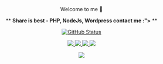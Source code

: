 <div style="text-align: center; padding: 2rem 0;">
Welcome to me 💖

** <strong>Share is best - PHP, NodeJs, Wordpress contact me :"></strong> **

[![GitHub Status](https://github-readme-stats.vercel.app/api?username=mariohandsome&show_icons=true&theme=cobalt&count_private=true)](https://mariohandsome.github.io/)

<a href="https://gist.github.com/mariohandsome" target="_blank">
<img src=https://img.shields.io/badge/Gits-mariohandsome-brightgreen"/>
</a>
<a href="https://www.facebook.com/tranduythiendotnet/" target="_blank">
<img src="https://img.shields.io/badge/FB-tranduythiendotnet-blue"/>
</a>
<a href="https://wwww,tranduythien.net/" target="_blank">
<img src="https://img.shields.io/badge/website-www.tranduythien.net-ff68b4"/>
</a>
<a href="https://codepen.io/mariohandsome" target="_blank">
<img src="https://img.shields.io/badge/website-www.tranduythien.net-ff68b4"/>
</a>

![](https://komarev.com/ghpvc/?username=mariohandsome)
</div>
